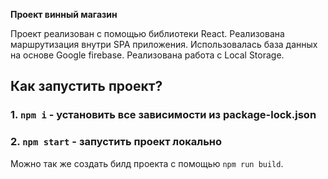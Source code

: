 **Проект винный магазин**

Проект реализован с помощью библиотеки React. Реализована маршрутизация внутри SPA приложения. Использовалась база данных на основе Google firebase. Реализована работа с Local Storage.

## Как запустить проект? 

### 1. `npm i` - установить все зависимости из package-lock.json
### 2. `npm start` - запустить проект локально

Можно так же создать билд проекта с помощью `npm run build`.
